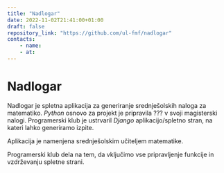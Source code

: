 ```yaml
---
title: "Nadlogar"
date: 2022-11-02T21:41:00+01:00
draft: false
repository_link: "https://github.com/ul-fmf/nadlogar"
contacts:
    - name:
    - at:
---
```


# Nadlogar

Nadlogar je spletna aplikacija za generiranje srednješolskih naloga za matematiko. *Python* osnovo za projekt je pripravila ??? v svoji magisterski nalogi. Programerski klub je ustrvaril *Django* aplikacijo/spletno stran, na kateri lahko generiramo izpite. 

Aplikacija je namenjena srednješolskim učiteljem matematike.

Programerski klub dela na tem, da vključimo vse pripravljenje funkcije in vzdrževanju spletne strani.